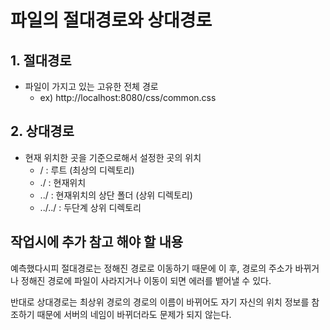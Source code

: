 # 파일의 절대경로와 상대경로

## 1. 절대경로

- 파일이 가지고 있는 고유한 전체 경로
    - ex) http://localhost:8080/css/common.css

## 2. 상대경로

- 현재 위치한 곳을 기준으로해서 설정한 곳의 위치
    - / : 루트 (최상의 디렉토리)
    - ./ : 현재위치
    - ../ : 현재위치의 상단 폴더 (상위 디렉토리)
    - ../../ : 두단계 상위 디렉토리

## 작업시에 추가 참고 해야 할 내용
예측했다시피 절대경로는 정해진 경로로 이동하기 때문에 이 후, 경로의 주소가 바뀌거나 정해진 경로에 파일이 사라지거나 이동이 되면 에러를 뱉어낼 수 있다.

반대로 상대경로는 최상위 경로의 경로의 이름이 바뀌어도 자기 자신의 위치 정보를 참조하기 때문에
서버의 네임이 바뀌더라도 문제가 되지 않는다.

